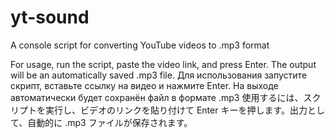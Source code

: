 # yt-sound
A console script for converting YouTube videos to .mp3 format

For usage, run the script, paste the video link, and press Enter. The output will be an automatically saved .mp3 file.
Для использования запустите скрипт, вставьте ссылку на видео и нажмите Enter. На выходе автоматически будет сохранён файл в формате .mp3
使用するには、スクリプトを実行し、ビデオのリンクを貼り付けて Enter キーを押します。出力として、自動的に .mp3 ファイルが保存されます。
